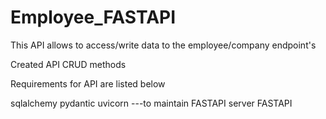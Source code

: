 # Employee_FASTAPI

This API allows to access/write data to the employee/company endpoint's

Created API CRUD methods 

Requirements for API are listed below

sqlalchemy
pydantic
uvicorn ---to maintain FASTAPI server
FASTAPI
